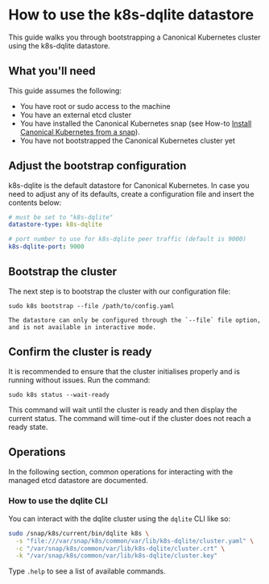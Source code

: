 # How to use the k8s-dqlite datastore

This guide walks you through bootstrapping a Canonical Kubernetes cluster
using the k8s-dqlite datastore.

## What you'll need

This guide assumes the following:

- You have root or sudo access to the machine
- You have an external etcd cluster
- You have installed the Canonical Kubernetes snap
  (see How-to [Install Canonical Kubernetes from a snap][snap-install-howto]).
- You have not bootstrapped the Canonical Kubernetes cluster yet

## Adjust the bootstrap configuration

k8s-dqlite is the default datastore for Canonical Kubernetes. In case you need
to adjust any of its defaults, create a configuration file and insert the
contents below:

```yaml
# must be set to "k8s-dqlite"
datastore-type: k8s-dqlite

# port number to use for k8s-dqlite peer traffic (default is 9000)
k8s-dqlite-port: 9000
```

## Bootstrap the cluster

The next step is to bootstrap the cluster with our configuration file:

```
sudo k8s bootstrap --file /path/to/config.yaml
```

```{note}
The datastore can only be configured through the `--file` file option,
and is not available in interactive mode.
```

## Confirm the cluster is ready

It is recommended to ensure that the cluster initialises properly and is
running without issues. Run the command:

```
sudo k8s status --wait-ready
```

This command will wait until the cluster is ready and then display
the current status. The command will time-out if the cluster does not reach a
ready state.

## Operations

In the following section, common operations for interacting with the managed
etcd datastore are documented.

### How to use the dqlite CLI

You can interact with the dqlite cluster using the `dqlite` CLI like so:

```bash
sudo /snap/k8s/current/bin/dqlite k8s \
  -s "file:///var/snap/k8s/common/var/lib/k8s-dqlite/cluster.yaml" \
  -c "/var/snap/k8s/common/var/lib/k8s-dqlite/cluster.crt" \
  -k "/var/snap/k8s/common/var/lib/k8s-dqlite/cluster.key"
```

Type `.help` to see a list of available commands.

<!-- LINKS -->

[snap-install-howto]: ./install/snap
